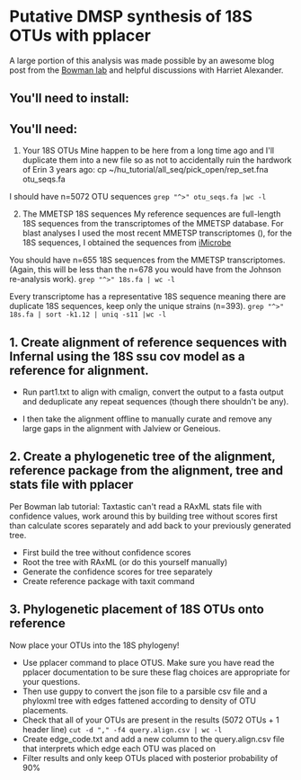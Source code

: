 # Putative DMSP synthesis of 18S OTUs with pplacer

A large portion of this analysis was made possible by an awesome blog post from the [Bowman lab](https://www.polarmicrobes.org/phylogenetic-placement-re-re-visited/) and helpful discussions with Harriet Alexander.

## You'll need to install:

## You'll need:

1. Your 18S OTUs
Mine happen to be here from a long time ago and I'll duplicate them into a new file so as not to accidentally ruin the hardwork of Erin 3 years ago:
cp ~/hu_tutorial/all_seq/pick_open/rep_set.fna otu_seqs.fa

I should have n=5072 OTU sequences
```grep "^>" otu_seqs.fa |wc -l```


2. The MMETSP 18S sequences
My reference sequences are full-length 18S sequences from the transcriptomes of the MMETSP database. For blast analyses I used the most recent MMETSP transcriptomes (), for the 18S sequences, I obtained the sequences from [iMicrobe](https://datacommons.cyverse.org/browse/iplant/home/shared/imicrobe/projects/104/18s/18s.fa)

You should have n=655 18S sequences from the MMETSP transcriptomes. (Again, this will be less than the n=678 you would have from the Johnson re-analysis work).
```grep "^>" 18s.fa | wc -l ```

Every transcriptome has a representative 18S sequence meaning there are duplicate 18S sequences, keep only the unique strains (n=393).
```grep "^>" 18s.fa | sort -k1.12 | uniq -s11 |wc -l ```


## 1. Create alignment of reference sequences with Infernal using the 18S ssu cov model as a reference for alignment.

* Run part1.txt to align with cmalign, convert the output to a fasta output and deduplicate any repeat sequences (though there shouldn't be any).

* I then take the alignment offline to manually curate and remove any large gaps in the alignment with Jalview or Geneious.

## 2. Create a phylogenetic tree of the alignment, reference package from the alignment, tree and stats file with pplacer

Per Bowman lab tutorial: Taxtastic can't read a RAxML stats file with confidence values, work around this by building tree without scores first than calculate scores separately and add back to your previously generated tree.
* First build the tree without confidence scores
* Root the tree with RAxML (or do this yourself manually)
* Generate the confidence scores for tree separately
* Create reference package with taxit command

## 3. Phylogenetic placement of 18S OTUs onto reference
Now place your OTUs into the 18S phylogeny! 
* Use pplacer command to place OTUS. Make sure you have read the pplacer documentation to be sure these flag choices are appropriate for your questions. 
* Then use guppy to convert the json file to a parsible csv file and a phyloxml tree with edges fattened according to density of OTU placements.
* Check that all of your OTUs are present in the results (5072 OTUs + 1 header line)
``` cut -d "," -f4 query.align.csv | wc -l ```
* Create edge_code.txt and add a new column to the query.align.csv file that interprets which edge each OTU was placed on
* Filter results and only keep OTUs placed with posterior probability of 90%








